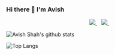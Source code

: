 ### Hi there 👋 I'm Avish

<!--
**avishshah11/avishshah11** is a ✨ _special_ ✨ repository because its `README.md` (this file) appears on your GitHub profile.

Here are some ideas to get you started:

- 🔭 I’m currently working on ...
- 🌱 I’m currently learning ...
- 👯 I’m looking to collaborate on ...
- 🤔 I’m looking for help with ...
- 💬 Ask me about ...
- 📫 How to reach me: ...
- 😄 Pronouns: ...
- ⚡ Fun fact: ...
-->
<p align='center'>
 <a href="https://www.linkedin.com/in/avish-shah-ba77581a0/">
    <img src="https://img.shields.io/badge/linkedin-%230077B5.svg?&style=for-the-badge&logo=linkedin&logoColor=white" />
  </a>&nbsp;&nbsp;
 <a href="https://instagram.com/shahaavish">
    <img src="https://img.shields.io/badge/instagram-%23E4405F.svg?&style=for-the-badge&logo=instagram&logoColor=white" />        
  </a>&nbsp;&nbsp;
</p>


![Avish Shah's github stats](https://github-readme-stats.vercel.app/api?username=avishshah11&include_all_commits=true&count_private=true&show_icons=true&theme=tokyonight)
 
![Top Langs](https://github-readme-stats.vercel.app/api/top-langs/?username=avishshah11&layout=compact)

